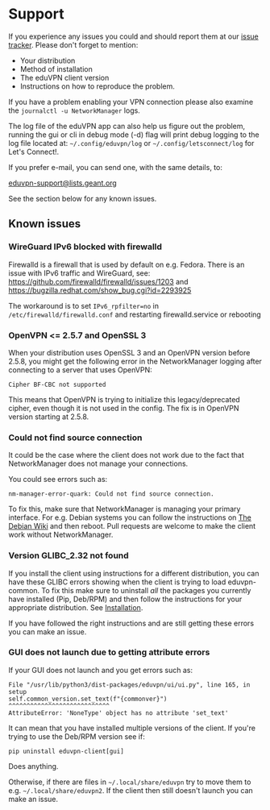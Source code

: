 # Support

If you experience any issues you could and should report them at our
[issue tracker](https://github.com/eduvpn/python-eduvpn-client/issues).
Please don't forget to mention:

- Your distribution
- Method of installation
- The eduVPN client version
- Instructions on how to reproduce the problem.

If you
have a problem enabling your VPN connection please also examine the
`journalctl -u NetworkManager` logs. 

The log file of the
eduVPN app can also help us figure out the problem, running the gui or
cli in debug mode (-d) flag will print debug logging to the log file
located at: `~/.config/eduvpn/log` or `~/.config/letsconnect/log` for
Let's Connect!.

If you prefer e-mail, you can send one, with the same details, to:

[eduvpn-support@lists.geant.org](mailto:eduvpn-support@lists.geant.org)

See the section below for any known issues.

## Known issues

### WireGuard IPv6 blocked with firewalld

Firewalld is a firewall that is used by default on e.g. Fedora.
There is an issue with IPv6 traffic and WireGuard, see: https://github.com/firewalld/firewalld/issues/1203 and https://bugzilla.redhat.com/show_bug.cgi?id=2293925

The workaround is to set `IPv6_rpfilter=no` in `/etc/firewalld/firewalld.conf` and restarting firewalld.service or rebooting

### OpenVPN <= 2.5.7 and OpenSSL 3

When your distribution uses OpenSSL 3 and an OpenVPN version before
2.5.8, you might get the following error in the NetworkManager logging
after connecting to a server that uses OpenVPN:

``` console
Cipher BF-CBC not supported
```

This means that OpenVPN is trying to initialize this legacy/deprecated
cipher, even though it is not used in the config. The fix is in OpenVPN
version starting at 2.5.8.

### Could not find source connection

It could be the case where the client does not work due to the fact that
NetworkManager does not manage your connections.

You could see errors such as:

``` console
nm-manager-error-quark: Could not find source connection.
```

To fix this, make sure that NetworkManager is managing your primary
interface. For e.g. Debian systems you can follow the instructions on
[The Debian
Wiki](https://wiki.debian.org/NetworkManager#Enabling_Interface_Management)
and then reboot. Pull requests are welcome to make the client work
without NetworkManager.

### Version GLIBC_2.32 not found

If you install the client using instructions for a different
distribution, you can have these GLIBC errors showing when the client is
trying to load eduvpn-common. To fix this make sure to uninstall *all*
the packages you currently have installed (Pip, Deb/RPM) and then follow
the instructions for your appropriate distribution. See
[Installation](./installation.md).

If you have followed the right instructions and are still getting these
errors you can make an issue.

### GUI does not launch due to getting attribute errors

If your GUI does not launch and you get errors such as:

``` console
File "/usr/lib/python3/dist-packages/eduvpn/ui/ui.py", line 165, in setup
self.common_version.set_text(f"{commonver}")
^^^^^^^^^^^^^^^^^^^^^^^^^^^^
AttributeError: 'NoneType' object has no attribute 'set_text'
```

It can mean that you have installed multiple versions of the client. If
you\'re trying to use the Deb/RPM version see if:

``` console
pip uninstall eduvpn-client[gui]
```

Does anything.

Otherwise, if there are files in `~/.local/share/eduvpn`
try to move them to e.g. `~/.local/share/eduvpn2`. If the
client then still doesn't launch you can make an issue.
